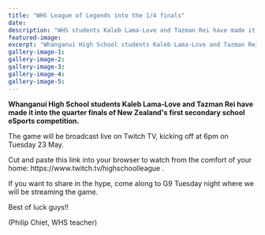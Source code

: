```yaml
---
title: "WHS League of Legends into the 1/4 finals"
date: 
description: "WHS students Kaleb Lama-Love and Tazman Rei have made it into the quarter finals of New Zealand's first secondary school eSports competition..."
featured-image: 
excerpt: "Whanganui High School students Kaleb Lama-Love and Tazman Rei have made it into the quarter finals of New Zealand's first secondary school eSports competition."
gallery-image-1: 
gallery-image-2: 
gallery-image-3: 
gallery-image-4: 
gallery-image-5: 
---
```


<p dir="ltr"><strong>Whanganui High School students Kaleb Lama-Love and Tazman Rei have made it into the quarter finals of New Zealand's first secondary school eSports competition.</strong></p>
<p dir="ltr">The game will be broadcast live on Twitch TV, kicking off at 6pm on Tuesday 23 May.&nbsp;</p>
<p>Cut and paste this link into your browser to watch from the comfort of your home: https://www.twitch.tv/highschoolleague .</p>
<p>If you want to share in the hype, come along to G9 Tuesday night where we will be streaming the game.</p>
<p>Best of luck guys!!</p>
<p>(Philip Chiet, WHS teacher)</p>
<div><span><br /></span></div>

